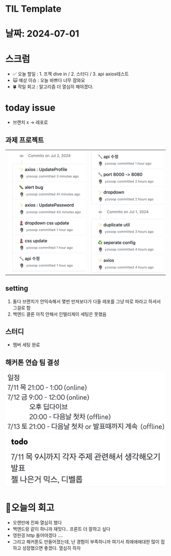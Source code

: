 # TIL Template

# 날짜: 2024-07-01

# 스크럼
- ✅ 오늘 할일 : 1. 프젝 dive in / 2. 스터디 / 3. api axios테스트
- 🙀 예상 이슈 : 오늘 바쁘다 너무 잠와요
- 🍀 작일 회고 : 알고리즘 더 열심히 해야겠다.

# today issue
- 브랜치 x -> 레포로

## 과제 프로젝트
<table>
  <tr>
    <td><img src="image-2.png" alt="Image 1" style="width:100%;"></td>
    <td><img src="image-3.png" alt="Image 2" style="width:100%;"></td>
  </tr>
</table>



## setting
1. 둘다 브랜치가 안익숙해서 몇번 만져보다가 다들 레포를 그냥 따로 파라고 하셔서 그걸로 함
2. 백엔드 클론 아직 안해서 인텔리제이 세팅은 못했음

## 스터디
- 멤버 세팅 완료

## 해커톤 연습 팀 결성
![alt text](image.png)
![alt text](image-1.png)

# 🎱오늘의 회고
- 오랜만에 진짜 열심히 했다
- 백엔드랑 같이 하니까 재밋다.. 프론트 더 잘하고 싶다
- 영한긩 http 들어야겠다 ....
- 그리고 해커톤도 만들어졌는데, 난 경험이 부족하니까 여기서 최애애애대한 많이 접하고 성장했으면 좋겠다. 열심히 하자